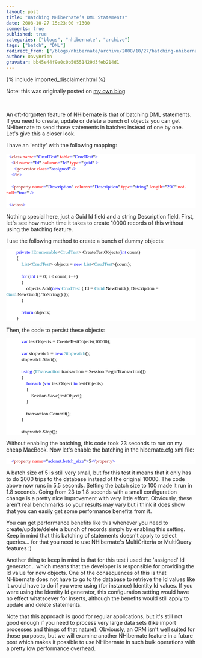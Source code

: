 ```yaml
---
layout: post
title: "Batching NHibernate’s DML Statements"
date: 2008-10-27 15:23:00 +1300
comments: true
published: true
categories: ["blogs", "nhibernate", "archive"]
tags: ["batch", "DML"]
redirect_from: ["/blogs/nhibernate/archive/2008/10/27/batching-nhibernate-s-dml-statements.aspx/", "/blogs/nhibernate/archive/2008/10/27/batching-nhibernate-s-dml-statements.html"]
author: DavyBrion
gravatar: bb45e44f9e0c0b50551429d3feb214d1
---
```

{% include imported_disclaimer.html %}
<p>Note: this was originally posted on <a target="_blank" href="http://davybrion.com/blog/2008/10/batching-nhibernates-dm-statements/">my own blog</a></p>
<p>&nbsp;</p>
<p>
An oft-forgotten feature of NHibernate is that of batching DML statements.  If you need to create, update or delete a bunch of objects you can get NHibernate to send those statements in batches instead of one by one.  Let's give this a closer look.
</p>
<p>
I have an 'entity' with the following mapping:
<code>
</code></p>
<div style="font-family: Consolas; font-size: 10pt; color: black; background: white;">
<p style="margin: 0px;"><span style="color: blue;">&nbsp; &lt;</span><span style="color: #a31515;">class</span><span style="color: blue;"> </span><span style="color: red;">name</span><span style="color: blue;">=</span>"<span style="color: blue;">CrudTest</span>"<span style="color: blue;"> </span><span style="color: red;">table</span><span style="color: blue;">=</span>"<span style="color: blue;">CrudTest</span>"<span style="color: blue;">&gt;</span></p>
<p style="margin: 0px;"><span style="color: blue;">&nbsp; &nbsp; &lt;</span><span style="color: #a31515;">id</span><span style="color: blue;"> </span><span style="color: red;">name</span><span style="color: blue;">=</span>"<span style="color: blue;">Id</span>"<span style="color: blue;"> </span><span style="color: red;">column</span><span style="color: blue;">=</span>"<span style="color: blue;">Id</span>"<span style="color: blue;"> </span><span style="color: red;">type</span><span style="color: blue;">=</span>"<span style="color: blue;">guid</span>"<span style="color: blue;"> &gt;</span></p>
<p style="margin: 0px;"><span style="color: blue;">&nbsp; &nbsp; &nbsp; &lt;</span><span style="color: #a31515;">generator</span><span style="color: blue;"> </span><span style="color: red;">class</span><span style="color: blue;">=</span>"<span style="color: blue;">assigned</span>"<span style="color: blue;"> /&gt;</span></p>
<p style="margin: 0px;"><span style="color: blue;">&nbsp; &nbsp; &lt;/</span><span style="color: #a31515;">id</span><span style="color: blue;">&gt;</span></p>
<p style="margin: 0px;">&nbsp;</p>
<p style="margin: 0px;"><span style="color: blue;">&nbsp; &nbsp; &lt;</span><span style="color: #a31515;">property</span><span style="color: blue;"> </span><span style="color: red;">name</span><span style="color: blue;">=</span>"<span style="color: blue;">Description</span>"<span style="color: blue;"> </span><span style="color: red;">column</span><span style="color: blue;">=</span>"<span style="color: blue;">Description</span>"<span style="color: blue;"> </span><span style="color: red;">type</span><span style="color: blue;">=</span>"<span style="color: blue;">string</span>"<span style="color: blue;"> </span><span style="color: red;">length</span><span style="color: blue;">=</span>"<span style="color: blue;">200</span>"<span style="color: blue;"> </span><span style="color: red;">not-null</span><span style="color: blue;">=</span>"<span style="color: blue;">true</span>"<span style="color: blue;"> /&gt;</span></p>
<p style="margin: 0px;">&nbsp;</p>
<p style="margin: 0px;"><span style="color: blue;">&nbsp; &lt;/</span><span style="color: #a31515;">class</span><span style="color: blue;">&gt;</span></p>
</div>
<p>
Nothing special here, just a Guid Id field and a string Description field. 
First, let's see how much time it takes to create 10000 records of this without using the batching feature. </p>
<p> I use the following method to create a bunch of dummy objects:
<code>
</code></p>
<div style="font-family: Consolas; font-size: 10pt; color: black; background: white;">
<p style="margin: 0px;">&nbsp;&nbsp;&nbsp; &nbsp;&nbsp;&nbsp; <span style="color: blue;">private</span> <span style="color: #2b91af;">IEnumerable</span>&lt;<span style="color: #2b91af;">CrudTest</span>&gt; CreateTestObjects(<span style="color: blue;">int</span> count)</p>
<p style="margin: 0px;">&nbsp;&nbsp;&nbsp; &nbsp;&nbsp;&nbsp; {</p>
<p style="margin: 0px;">&nbsp;&nbsp;&nbsp; &nbsp;&nbsp;&nbsp; &nbsp;&nbsp;&nbsp; <span style="color: #2b91af;">List</span>&lt;<span style="color: #2b91af;">CrudTest</span>&gt; objects = <span style="color: blue;">new</span> <span style="color: #2b91af;">List</span>&lt;<span style="color: #2b91af;">CrudTest</span>&gt;(count);</p>
<p style="margin: 0px;">&nbsp;</p>
<p style="margin: 0px;">&nbsp;&nbsp;&nbsp; &nbsp;&nbsp;&nbsp; &nbsp;&nbsp;&nbsp; <span style="color: blue;">for</span> (<span style="color: blue;">int</span> i = 0; i &lt; count; i++)</p>
<p style="margin: 0px;">&nbsp;&nbsp;&nbsp; &nbsp;&nbsp;&nbsp; &nbsp;&nbsp;&nbsp; {</p>
<p style="margin: 0px;">&nbsp;&nbsp;&nbsp; &nbsp;&nbsp;&nbsp; &nbsp;&nbsp;&nbsp; &nbsp;&nbsp;&nbsp; objects.Add(<span style="color: blue;">new</span> <span style="color: #2b91af;">CrudTest</span> { Id = <span style="color: #2b91af;">Guid</span>.NewGuid(), Description = <span style="color: #2b91af;">Guid</span>.NewGuid().ToString() });</p>
<p style="margin: 0px;">&nbsp;&nbsp;&nbsp; &nbsp;&nbsp;&nbsp; &nbsp;&nbsp;&nbsp; }</p>
<p style="margin: 0px;">&nbsp;</p>
<p style="margin: 0px;">&nbsp;&nbsp;&nbsp; &nbsp;&nbsp;&nbsp; &nbsp;&nbsp;&nbsp; <span style="color: blue;">return</span> objects;</p>
<p style="margin: 0px;">&nbsp;&nbsp;&nbsp; &nbsp;&nbsp;&nbsp; }</p>
</div>
<p>
Then, the code to persist these objects:
<code>
</code></p>
<div style="font-family: Consolas; font-size: 10pt; color: black; background: white;">
<p style="margin: 0px;">&nbsp;&nbsp;&nbsp; &nbsp;&nbsp;&nbsp; &nbsp;&nbsp;&nbsp; <span style="color: blue;">var</span> testObjects = CreateTestObjects(10000);</p>
<p style="margin: 0px;">&nbsp;</p>
<p style="margin: 0px;">&nbsp;&nbsp;&nbsp; &nbsp;&nbsp;&nbsp; &nbsp;&nbsp;&nbsp; <span style="color: blue;">var</span> stopwatch = <span style="color: blue;">new</span> <span style="color: #2b91af;">Stopwatch</span>();</p>
<p style="margin: 0px;">&nbsp;&nbsp;&nbsp; &nbsp;&nbsp;&nbsp; &nbsp;&nbsp;&nbsp; stopwatch.Start();</p>
<p style="margin: 0px;">&nbsp;</p>
<p style="margin: 0px;">&nbsp;&nbsp;&nbsp; &nbsp;&nbsp;&nbsp; &nbsp;&nbsp;&nbsp; <span style="color: blue;">using</span> (<span style="color: #2b91af;">ITransaction</span> transaction = Session.BeginTransaction())</p>
<p style="margin: 0px;">&nbsp;&nbsp;&nbsp; &nbsp;&nbsp;&nbsp; &nbsp;&nbsp;&nbsp; {</p>
<p style="margin: 0px;">&nbsp;&nbsp;&nbsp; &nbsp;&nbsp;&nbsp; &nbsp;&nbsp;&nbsp; &nbsp;&nbsp;&nbsp; <span style="color: blue;">foreach</span> (<span style="color: blue;">var</span> testObject <span style="color: blue;">in</span> testObjects)</p>
<p style="margin: 0px;">&nbsp;&nbsp;&nbsp; &nbsp;&nbsp;&nbsp; &nbsp;&nbsp;&nbsp; &nbsp;&nbsp;&nbsp; {</p>
<p style="margin: 0px;">&nbsp;&nbsp;&nbsp; &nbsp;&nbsp;&nbsp; &nbsp;&nbsp;&nbsp; &nbsp;&nbsp;&nbsp; &nbsp;&nbsp;&nbsp; Session.Save(testObject);</p>
<p style="margin: 0px;">&nbsp;&nbsp;&nbsp; &nbsp;&nbsp;&nbsp; &nbsp;&nbsp;&nbsp; &nbsp;&nbsp;&nbsp; }</p>
<p style="margin: 0px;">&nbsp;</p>
<p style="margin: 0px;">&nbsp;&nbsp;&nbsp; &nbsp;&nbsp;&nbsp; &nbsp;&nbsp;&nbsp; &nbsp;&nbsp;&nbsp; transaction.Commit();</p>
<p style="margin: 0px;">&nbsp;&nbsp;&nbsp; &nbsp;&nbsp;&nbsp; &nbsp;&nbsp;&nbsp; }</p>
<p style="margin: 0px;">&nbsp;</p>
<p style="margin: 0px;">&nbsp;&nbsp;&nbsp; &nbsp;&nbsp;&nbsp; &nbsp;&nbsp;&nbsp; stopwatch.Stop();</p>
</div>
<p>
Without enabling the batching, this code took 23 seconds to run on my cheap MacBook.  Now let's enable the batching in the hibernate.cfg.xml file:
<code>
</code></p>
<div style="font-family: Consolas; font-size: 10pt; color: black; background: white;">
<p style="margin: 0px;"><span style="color: blue;">&nbsp; &nbsp; &lt;</span><span style="color: #a31515;">property</span><span style="color: blue;"> </span><span style="color: red;">name</span><span style="color: blue;">=</span>"<span style="color: blue;">adonet.batch_size</span>"<span style="color: blue;">&gt;</span>5<span style="color: blue;">&lt;/</span><span style="color: #a31515;">property</span><span style="color: blue;">&gt;</span></p>
</div>
<p>
A batch size of 5 is still very small, but for this test it means that it only has to do 2000 trips to the database instead of the original 10000.  The code above now runs in 5.5 seconds.  Setting the batch size to 100 made it run in 1.8 seconds.  Going from 23 to 1.8 seconds with a small configuration change is a pretty nice improvement with very little effort.  Obviously, these aren't real benchmarks so your results may vary but i think it does show that you can easily get some performance benefits from it.
</p>
<p>You can get performance benefits like this whenever you need to create/update/delete a bunch of records simply by enabling this setting.  Keep in mind that this batching of statements doesn't apply to select queries... for that you need to use NHibernate's MultiCriteria or MultiQuery features :)
</p>
<p>Another thing to keep in mind is that for this test i used the 'assigned' Id generator... which means that the developer is responsible for providing the Id value for new objects.  One of the consequences of this is that NHibernate does not have to go to the database to retrieve the Id values like it would have to do if you were using (for instance) Identity Id values.  If you were using the Identity Id generator, this configuration setting would have no effect whatsoever for inserts, although the benefits would still apply to update and delete statements.
</p>
<p>Note that this approach is good for regular applications, but it's still not good enough if you need to process very large data sets (like import processes and things of that nature). Obviously, an ORM isn't well suited for those purposes, but we will examine another NHibernate feature in a future post which makes it possible to use NHibernate in such bulk operations with a pretty low performance overhead.</p>
